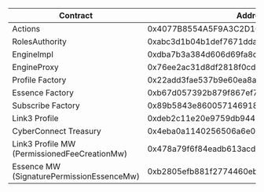| Contract                                     | Address                                    |
| -------------------------------------------- | ------------------------------------------ |
| Actions                                      | 0x4077B8554A5F9A3C2D10c6Bb467B7E26Caf65ad9 |
| RolesAuthority                               | 0xabc3d1b04b1def7671dda72614471fba14bf2bee |
| EngineImpl                                   | 0xdba7b3a384d606d69fa8c216b55d7e66e2176289 |
| EngineProxy                                  | 0x76ee2ac31d8df2818f0cd9bfff58a25a8ee2d6fa |
| Profile Factory                              | 0x22add3fae537b9e60ea8a1562c6fdc9dbd3d7f1f |
| Essence Factory                              | 0xb67d057392b879f867ef7031ed9bab67fc361c6a |
| Subscribe Factory                            | 0x89b5843e8600571469185c05d55b67da013cc1c1 |
| Link3 Profile                                | 0xdeb2c11e20e9759db94431c81cfadd3dc392c086 |
| CyberConnect Treasury                        | 0x4eba0a1140256506a6e04533839dd565529ee579 |
| Link3 Profile MW (PermissionedFeeCreationMw) | 0x478a79f6f84eadb613acd325b404776a4c570ea1 |
| Essence MW (SignaturePermissionEssenceMw)    | 0xb2805efb881f2774460eb4b2bdcde360fcc8ddfd |
